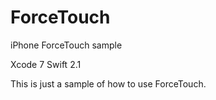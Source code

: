 # ForceTouch
iPhone ForceTouch sample

Xcode 7
Swift 2.1

This is just a sample of how to use ForceTouch.
